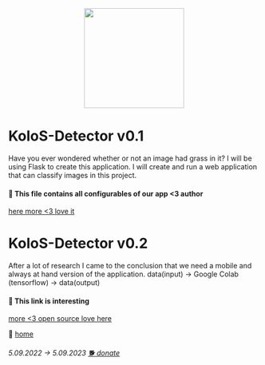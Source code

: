 <div id="header" align="center">
  <img src="https://a1ex-13.github.io/kolos/de.png" width="200"/>
</div>

# KoloS-Detector v0.1

Have you ever wondered whether or not an image had grass in it?
I will be using Flask to create this application.
I will create and run a web application that can classify images in this project.

#### 🔗 This file contains all configurables of our app <3 author

[here more <3 love it](https://github.com/ibm-developer-skills-network/ynycq-Hotdog-Not-Hotdog-Guided-Project-Sample)

# KoloS-Detector v0.2

After a lot of research
I came to the conclusion that we need a mobile and always at hand version of the application.
data(input) -> Google Colab (tensorflow) -> data(output)

#### 🔗 This link is interesting

[more <3 open source love here](https://aihub.cloud.google.com/)


🚪 [home](https://a1ex-13.github.io)

######  5.09.2022 -> 5.09.2023   [🐕 donate](https://a1ex-13.github.io/me/DOGE.jpg)
